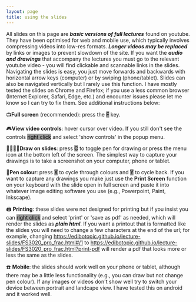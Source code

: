 ```yaml
---
layout: page
title: using the slides
---
```


All slides on this page are ***basic versions of full lectures*** found on youtube. They have been optimised for web and mobile use, which typically involves compressing videos into low-res formats. ***Longer videos may be replaced*** by links or images to prevent slowdown of the site. If you want the ***audio and drawings*** that accompany the lectures you must go to the relevant youtube video - you will find clickable and scannable links in the slides. Navigating the slides is easy, you just move forwards and backwards with horizontal arrow keys (computer) or by swiping (phone/tablet). Slides can also be navigated vertically but I rarely use this function. I have mostly tested the slides on Chrome and Firefox; if you use a less common browser (Internet Explorer, Safari, Edge, etc.) and encounter issues please let me know so I can try to fix them. See additional instructions below:  
  
📺**Full screen** (recommended): press the <mark style="background-color: rgb(153, 153, 153);outline-color: white;outline-style: solid;">F</mark> key.  

🎮**View video controls**: hover cursor over video. If you still don't see the controls <mark style="background-color: rgb(153, 153, 153);outline-color: white;outline-style: solid;">right click</mark> and select 'show controls' in the popup menu. 
<!-- 🔎**Zoom in**: press <mark style="background-color: rgb(153, 153, 153);outline-color: white;outline-style: solid;">alt+leftmousebutton</mark>   -->

👨‍🎨👩‍🎨**Draw on slides**: press <mark style="background-color: rgb(153, 153, 153);outline-color: white;outline-style: solid;">C</mark> to toggle pen for drawing or press the menu icon at the bottom left of the screen. The simplest way to capture your drawings is to take a screenshot on your computer, phone or tablet. 

🌈**Pen colour**: press <mark style="background-color: rgb(153, 153, 153);outline-color: white;outline-style: solid;">X</mark> to cycle through colours and <mark style="background-color: rgb(153, 153, 153);outline-color: white;outline-style: solid;">Y</mark> to cycle back. If you want to capture any drawings you make just use the **Print Screen** function on your keyboard with the slide open in full screen and paste it into whatever image editing software you use (e.g., Powerpoint, Paint, Inkscape).

:printer: **Printing**: these slides were not designed for printing but if you insist you can <mark style="background-color: rgb(153, 153, 153);outline-color: white;outline-style: solid;">right click</mark> and select 'print' or 'save as pdf' as needed, which will render the slides as ***plain html***. If you want a printout that is formatted like the slides you will need to change a few characters at the end of the url; for example, changing https://edibotopic.github.io/lecture-slides/FS3020_pro_frac.html#/1 to https://edibotopic.github.io/lecture-slides/FS3020_pro_frac.html?print-pdf will render a pdf that looks more or less the same as the slides.

:phone: **Mobile**: the slides should work well on your phone or tablet, although there may be a little less functionality (e.g., you can draw but not change pen colour). If any images or videos don't show well try to switch your device between portrait and landcape view. I have tested this on android and it worked well. 
